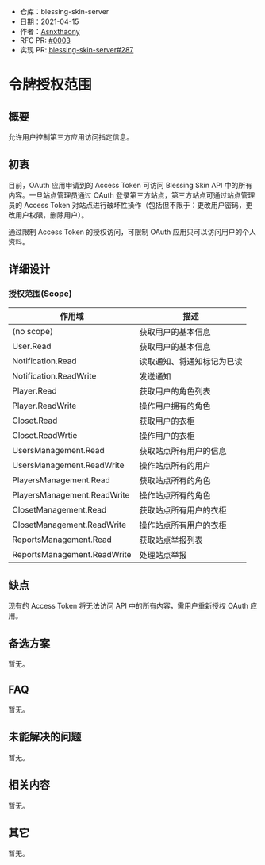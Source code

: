 - 仓库：blessing-skin-server
- 日期：2021-04-15
- 作者：[Asnxthaony](https://github.com/Asnxthaony)
- RFC PR: [#0003](https://github.com/bs-community/rfcs/pull/7)
- 实现 PR: [blessing-skin-server#287](https://github.com/bs-community/blessing-skin-server/pull/287)

# 令牌授权范围

## 概要

允许用户控制第三方应用访问指定信息。

## 初衷

目前，OAuth 应用申请到的 Access Token 可访问 Blessing Skin API 中的所有内容。一旦站点管理员通过 OAuth 登录第三方站点，第三方站点可通过站点管理员的 Access Token 对站点进行破坏性操作（包括但不限于：更改用户密码，更改用户权限，删除用户）。

通过限制 Access Token 的授权访问，可限制 OAuth 应用只可以访问用户的个人资料。

## 详细设计

### 授权范围(Scope)

| 作用域                      | 描述                       |
| --------------------------- | -------------------------- |
| (no scope)                  | 获取用户的基本信息         |
| User.Read                   | 获取用户的基本信息         |
| Notification.Read           | 读取通知、将通知标记为已读 |
| Notification.ReadWrite      | 发送通知                   |
| Player.Read                 | 获取用户的角色列表         |
| Player.ReadWrite            | 操作用户拥有的角色         |
| Closet.Read                 | 获取用户的衣柜             |
| Closet.ReadWrtie            | 操作用户的衣柜             |
| UsersManagement.Read        | 获取站点所有用户的信息     |
| UsersManagement.ReadWrite   | 操作站点所有的用户         |
| PlayersManagement.Read      | 获取站点所有的角色         |
| PlayersManagement.ReadWrite | 操作站点所有的角色         |
| ClosetManagement.Read       | 获取站点所有用户的衣柜     |
| ClosetManagement.ReadWrite  | 操作站点所有用户的衣柜     |
| ReportsManagement.Read      | 获取站点举报列表           |
| ReportsManagement.ReadWrite | 处理站点举报               |

## 缺点

现有的 Access Token 将无法访问 API 中的所有内容，需用户重新授权 OAuth 应用。

## 备选方案

暂无。

## FAQ

暂无。

## 未能解决的问题

暂无。

## 相关内容

暂无。

## 其它

暂无。